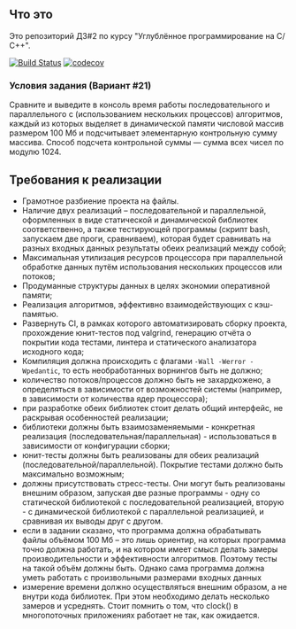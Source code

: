 ## Что это
Это репозиторий ДЗ#2 по курсу "Углублённое программирование на C/С++".

[![Build Status](https://travis-ci.com/GeorgiyX/TP-CCpp-HW2.svg?branch=dev-homework)](https://travis-ci.com/GeorgiyX/TP-CCpp-HW2)  [![codecov](https://codecov.io/gh/GeorgiyX/TP-CCpp-HW2/branch/dev-homework/graph/badge.svg)](https://codecov.io/gh/GeorgiyX/TP-CCpp-HW2)

### Условия задания (Вариант #21)

Сравните и выведите в консоль время работы последовательного и параллельного с (использованием нескольких процессов) алгоритмов, каждый из которых выделяет в динамической памяти числовой массив размером 100 Мб и подсчитывает элементарную контрольную сумму массива. Способ подсчета контрольной суммы — сумма всех чисел по модулю 1024.

## Требования к реализации
* Грамотное разбиение проекта на файлы.
* Наличие двух реализаций – последовательной и параллельной, оформленных в виде статической и динамической библиотек соответственно, а также тестирующей программы (скрипт bash, запускаем две проги, сравниваем), которая будет сравнивать на разных входных данных результаты обеих реализаций между собой;
* Максимальная утилизация ресурсов процессора при параллельной обработке данных путём использования нескольких процессов или потоков;
* Продуманные структуры данных в целях экономии оперативной памяти;
* Реализация алгоритмов, эффективно взаимодействующих с кэш-памятью.
* Развернуть CI, в рамках которого автоматизировать сборку проекта, прохождение юнит-тестов под valgrind, генерацию отчёта о покрытии кода тестами, линтера и статического анализатора исходного кода;
* Компиляция должна происходить с флагами `-Wall -Werror -Wpedantic`, то есть необработанных ворнингов быть не должно;
* количество потоков/процессов должно быть не захардкожено, а определяться в зависимости от возможностей системы (например, в зависимости от количества ядер процессора);
* при разработке обеих библиотек стоит делать общий интерфейс, не раскрывая особенностей реализации;
* библиотеки должны быть взаимозаменяемыми - конкретная реализация (последовательная/параллельная) - использоваться в зависимости от конфигурации сборки;
* юнит-тесты должны быть реализованы для обеих реализаций (последовательной/параллельной). Покрытие тестами должно быть максимально возможным;
* должны присутствовать стресс-тесты. Они могут быть реализованы внешним образом, запуская две разные программы - одну со статической библиотекой с последовательной реализацией, вторую - с динамической библиотекой с параллельной реализацией, и сравнивая их выводы друг с другом.
* если в задании сказано, что программа должна обрабатывать файлы объёмом 100 Мб – это лишь ориентир, на которых программа точно должна работать, и на котором имеет смысл делать замеры производительности и эффективности алгоритмов. Поэтому тесты на такой объём должны быть. Однако сама программа должна уметь работать с произвольными размерами входных данных
* измерение времени должно осуществляться внешним образом, а не внутри кода библиотек. При этом необходимо делать несколько замеров и усреднять. Стоит помнить о том, что clock() в многопоточных приложениях работает не так, как ожидается.